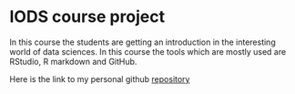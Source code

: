IODS course project
================

In this course the students are getting an introduction in the interesting world of data sciences. In this course the tools which are mostly used are RStudio, R markdown and GitHub.

Here is the link to my personal github [repository](https://juholaht.github.io/IODS-project/)
